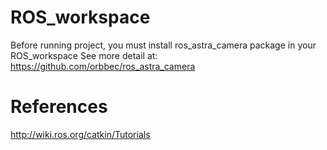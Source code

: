 # ROS_workspace

Before running project, you must install ros_astra_camera package in your ROS_workspace
See more detail at: https://github.com/orbbec/ros_astra_camera

# References
http://wiki.ros.org/catkin/Tutorials
